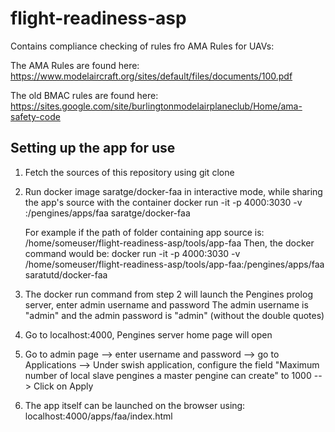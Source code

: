 # flight-readiness-asp

Contains compliance checking of rules fro  AMA Rules for UAVs:

The AMA Rules are found here:
https://www.modelaircraft.org/sites/default/files/documents/100.pdf

The old BMAC rules are found here:
https://sites.google.com/site/burlingtonmodelairplaneclub/Home/ama-safety-code

Setting up the app for use
--------------------------

1) Fetch the sources of this repository using git clone
2) Run docker image saratge/docker-faa in interactive mode, while sharing the app's source with the container
     docker run -it -p 4000:3030 -v <folder containing app-faa source>:/pengines/apps/faa saratge/docker-faa
  
    For example if the path of folder containing app source is: 
      /home/someuser/flight-readiness-asp/tools/app-faa
    Then, the docker command would be:
     docker run -it -p 4000:3030 -v /home/someuser/flight-readiness-asp/tools/app-faa:/pengines/apps/faa saratutd/docker-faa
3) The docker run command from step 2 will launch the Pengines prolog server, enter admin username and password
    The admin username is "admin" and the admin password is "admin" (without the double quotes)
4) Go to localhost:4000, Pengines server home page will open
5) Go to admin page --> enter username and password --> go to Applications --> Under swish application, configure the field 
   "Maximum number of local slave pengines a master pengine can create" to 1000  --> Click on Apply
6) The app itself can be launched on the browser using: localhost:4000/apps/faa/index.html
